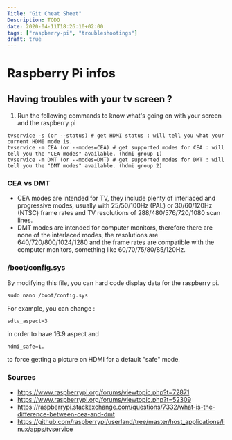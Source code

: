 ```yaml
---
Title: "Git Cheat Sheet"
Description: TODO
date: 2020-04-11T18:26:10+02:00
tags: ["raspberry-pi", "troubleshootings"]
draft: true
---
```


# Raspberry Pi infos

## Having troubles with your tv screen ?
1) Run the following commands to know what's going on with your screen and the raspberry pi
```
tvservice -s (or --status) # get HDMI status : will tell you what your current HDMI mode is.
tvservice -m CEA (or --modes=CEA) # get supported modes for CEA : will tell you the "CEA modes" available. (hdmi group 1)
tvservice -m DMT (or --modes=DMT) # get supported modes for DMT : will tell you the "DMT modes" available. (hdmi group 2)
```

### CEA vs DMT
- CEA modes are intended for TV, they include plenty of interlaced and progressive modes, 
usually with 25/50/100Hz (PAL) or 30/60/120Hz (NTSC) 
frame rates and TV resolutions of 288/480/576/720/1080 scan lines. 
- DMT modes are intended for computer monitors, therefore there are none of the interlaced modes, 
the resolutions are 640/720/800/1024/1280 and 
the frame rates are compatible with the computer monitors, something like 60/70/75/80/85/120Hz.

### /boot/config.sys
By modifying this file, you can hard code display data for the raspberry pi.
```
sudo nano /boot/config.sys
```
For example, you can change :
```
sdtv_aspect=3
```
in order to have 16:9 aspect and 
```
hdmi_safe=1.
```
to force getting a picture on HDMI for a default "safe" mode.

### Sources
- https://www.raspberrypi.org/forums/viewtopic.php?t=72871
- https://www.raspberrypi.org/forums/viewtopic.php?t=52309
- https://raspberrypi.stackexchange.com/questions/7332/what-is-the-difference-between-cea-and-dmt
- https://github.com/raspberrypi/userland/tree/master/host_applications/linux/apps/tvservice
